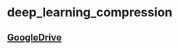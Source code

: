 # deep_learning_compression

## [GoogleDrive](https://drive.google.com/drive/folders/169hvlZwRuLNFSC1VJuDmnXZuatHHbEax?usp=sharing)

